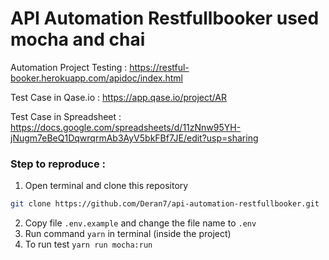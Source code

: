 # API Automation Restfullbooker used mocha and chai

Automation Project Testing : https://restful-booker.herokuapp.com/apidoc/index.html

Test Case in Qase.io       : https://app.qase.io/project/AR

Test Case in Spreadsheet   : https://docs.google.com/spreadsheets/d/11zNnw95YH-jNugm7eBeQ1DqwrqrmAb3AyV5bkFBf7JE/edit?usp=sharing


### Step to reproduce :
1. Open terminal and clone this repository 
```bash
git clone https://github.com/Deran7/api-automation-restfullbooker.git 
```
2. Copy file `.env.example` and change the file name to `.env`
3. Run command `yarn` in terminal (inside the project)
4. To run test `yarn run mocha:run`

